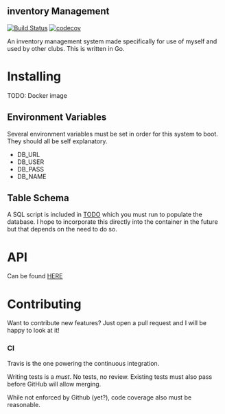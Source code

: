 inventory Management
--------------------

[![Build Status](https://travis-ci.org/Timothylock/inventory-management.svg?branch=master)](https://travis-ci.org/Timothylock/inventory-management)
[![codecov](https://codecov.io/gh/Timothylock/inventory-management/branch/master/graph/badge.svg)](https://codecov.io/gh/Timothylock/inventory-management)

An inventory management system made specifically for use of myself and used by other clubs. This is written in Go.

# Installing
TODO: Docker image

## Environment Variables
Several environment variables must be set in order for this system to boot. They should all be self explanatory.
- DB_URL
- DB_USER
- DB_PASS
- DB_NAME

## Table Schema
A SQL script is included in [TODO](todo) which you must run to populate the database. I hope to incorporate this directly into the container in the future but that depends on the need to do so.

# API
Can be found [HERE](todo)

# Contributing
Want to contribute new features? Just open a pull request and I will be happy to look at it!

### CI
Travis is the one powering the continuous integration.

Writing tests is a _must_. No tests, no review. Existing tests must also pass before GitHub will allow merging.

While not enforced by Github (yet?), code coverage also must be reasonable.